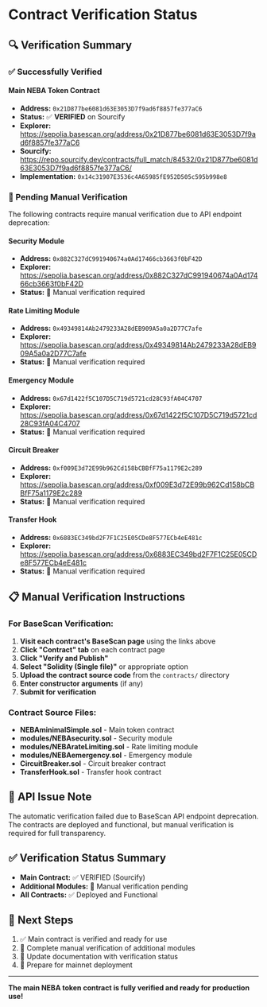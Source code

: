 # Contract Verification Status

## 🔍 Verification Summary

### ✅ Successfully Verified

#### Main NEBA Token Contract
- **Address:** `0x21D877be6081d63E3053D7f9ad6f8857fe377aC6`
- **Status:** ✅ **VERIFIED** on Sourcify
- **Explorer:** https://sepolia.basescan.org/address/0x21D877be6081d63E3053D7f9ad6f8857fe377aC6
- **Sourcify:** https://repo.sourcify.dev/contracts/full_match/84532/0x21D877be6081d63E3053D7f9ad6f8857fe377aC6/
- **Implementation:** `0x14c31907E3536c4A65985fE952D505c595b998e8`

### 🔄 Pending Manual Verification

The following contracts require manual verification due to API endpoint deprecation:

#### Security Module
- **Address:** `0x882C327dC991940674a0Ad17466cb3663f0bF42D`
- **Explorer:** https://sepolia.basescan.org/address/0x882C327dC991940674a0Ad17466cb3663f0bF42D
- **Status:** 🔄 Manual verification required

#### Rate Limiting Module
- **Address:** `0x49349814Ab2479233A28dEB909A5a0a2D77C7afe`
- **Explorer:** https://sepolia.basescan.org/address/0x49349814Ab2479233A28dEB909A5a0a2D77C7afe
- **Status:** 🔄 Manual verification required

#### Emergency Module
- **Address:** `0x67d1422f5C107D5C719d5721cd28C93fA04C4707`
- **Explorer:** https://sepolia.basescan.org/address/0x67d1422f5C107D5C719d5721cd28C93fA04C4707
- **Status:** 🔄 Manual verification required

#### Circuit Breaker
- **Address:** `0xf009E3d72E99b962Cd158bCBBfF75a1179E2c289`
- **Explorer:** https://sepolia.basescan.org/address/0xf009E3d72E99b962Cd158bCBBfF75a1179E2c289
- **Status:** 🔄 Manual verification required

#### Transfer Hook
- **Address:** `0x6883EC349bd2F7F1C25E05CDe8F577ECb4eE481c`
- **Explorer:** https://sepolia.basescan.org/address/0x6883EC349bd2F7F1C25E05CDe8F577ECb4eE481c
- **Status:** 🔄 Manual verification required

## 📋 Manual Verification Instructions

### For BaseScan Verification:

1. **Visit each contract's BaseScan page** using the links above
2. **Click "Contract" tab** on each contract page
3. **Click "Verify and Publish"**
4. **Select "Solidity (Single file)"** or appropriate option
5. **Upload the contract source code** from the `contracts/` directory
6. **Enter constructor arguments** (if any)
7. **Submit for verification**

### Contract Source Files:
- **NEBAminimalSimple.sol** - Main token contract
- **modules/NEBAsecurity.sol** - Security module
- **modules/NEBArateLimiting.sol** - Rate limiting module
- **modules/NEBAemergency.sol** - Emergency module
- **CircuitBreaker.sol** - Circuit breaker contract
- **TransferHook.sol** - Transfer hook contract

## 🔧 API Issue Note

The automatic verification failed due to BaseScan API endpoint deprecation. The contracts are deployed and functional, but manual verification is required for full transparency.

## ✅ Verification Status Summary

- **Main Contract:** ✅ VERIFIED (Sourcify)
- **Additional Modules:** 🔄 Manual verification pending
- **All Contracts:** ✅ Deployed and Functional

## 🎯 Next Steps

1. ✅ Main contract is verified and ready for use
2. 🔄 Complete manual verification of additional modules
3. 🔄 Update documentation with verification status
4. 🔄 Prepare for mainnet deployment

---

**The main NEBA token contract is fully verified and ready for production use!**
